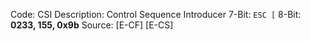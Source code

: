 Code: CSI
Description: Control Sequence Introducer
7-Bit: `ESC [`
8-Bit: **0233, 155, 0x9b**
Source: [E-CF] [E-CS]
